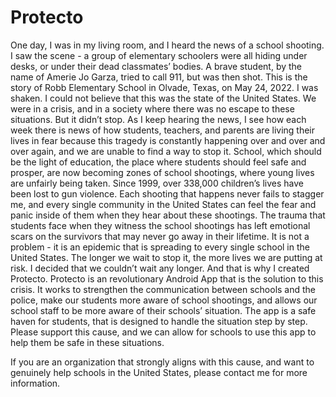 # Protecto
One day, I was in my living room, and I heard the news of a school shooting. I saw the scene - a group of elementary schoolers were all hiding under desks, or under their dead classmates’ bodies. A brave student, by the name of Amerie Jo Garza, tried to call 911, but was then shot. This is the story of Robb Elementary School in Olvade, Texas, on May 24, 2022. I was shaken. I could not believe that this was the state of the United States. We were in a crisis, and in a society where there was no escape to these situations. But it didn’t stop. As I keep hearing the news, I see how each week there is news of how students, teachers, and parents  are living their lives in fear because this tragedy is constantly happening over and over and over again, and we are unable to find a way to stop it. School, which should be the light of education, the place where students should feel safe and prosper, are now becoming zones of school shootings, where young lives are unfairly being taken. Since 1999, over 338,000 children’s lives have been lost to gun violence. Each shooting that happens never fails to stagger me, and every single community in the United States can feel the fear and panic inside of them when they hear about these shootings. The trauma that students face when they witness the school shootings has left emotional scars on the survivors that may never go away in their lifetime. It is not a problem - it is an epidemic that is spreading to every single school in the United States. The longer we wait to stop it, the more lives we are putting at risk. I decided that we couldn’t wait any longer. And that is why I created Protecto. 
Protecto is an revolutionary Android App that is the solution to this crisis. It works to strengthen the communication between schools and the police, make our students more aware of school shootings, and allows our school staff to be more aware of their schools’ situation. The app is a safe haven for students, that is designed to handle the situation step by step. Please support this cause, and we can allow for schools to use this app to help them be safe in these situations.

If you are an organization that strongly aligns with this cause, and want to genuinely help schools in the United States, please contact me for more information.
